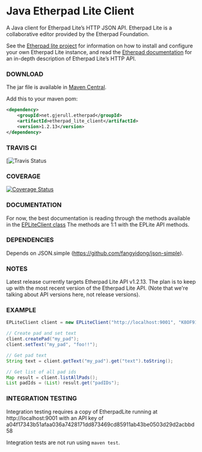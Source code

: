 Java Etherpad Lite Client
=========================

A Java client for Etherpad Lite’s HTTP JSON API.
Etherpad Lite is a collaborative editor provided by the Etherpad Foundation.

See the [Etherpad lite project](https://github.com/ether/etherpad-lite) for information on how to
install and configure your own Etherpad Lite instance, and read the
[Etherpad documentation](http://etherpad.org/doc/v1.5.7/) for an in-depth description of
Etherpad Lite’s HTTP API.

### DOWNLOAD ###
The jar file is available in [Maven Central](http://search.maven.org/#artifactdetails|net.gjerull.etherpad|etherpad_lite_client|1.2.13|jar).

Add this to your maven pom:
```xml
<dependency>
    <groupId>net.gjerull.etherpad</groupId>
    <artifactId>etherpad_lite_client</artifactId>
    <version>1.2.13</version>
</dependency>
```
### TRAVIS CI ###

[![Travis Status](https://travis-ci.com/POAira/java-etherpad-lite.svg?branch=master)

### COVERAGE ###
[![Coverage Status](https://coveralls.io/repos/github/POAira/java-etherpad-lite/badge.svg?branch=master)](https://coveralls.io/github/POAira/java-etherpad-lite?branch=master)




### DOCUMENTATION ###
For now, the best documentation is reading through the methods available in the
[EPLiteClient class](https://raw.githubusercontent.com/nilsfr/java-etherpad-lite/master/src/main/java/net/gjerull/etherpad/client/EPLiteClient.java)
The methods are 1:1 with the EPLite API methods.

### DEPENDENCIES ###
Depends on JSON.simple (https://github.com/fangyidong/json-simple).

### NOTES ###
Latest release currently targets Etherpad Lite API v1.2.13.
The plan is to keep up with the most recent version of the Etherpad Lite API.
(Note that we're talking about API versions here, not release versions).

### EXAMPLE ###
```java
EPLiteClient client = new EPLiteClient("http://localhost:9001", "K8OF91QMQYUvrNu3e9rJ7FnnVgaB3m9q");

// Create pad and set text
client.createPad("my_pad");
client.setText("my_pad", "foo!!");

// Get pad text
String text = client.getText("my_pad").get("text").toString();

// Get list of all pad ids
Map result = client.listAllPads();
List padIds = (List) result.get("padIDs");
```

### INTEGRATION TESTING ###
Integration testing requires a copy of EtherpadLite running at http://localhost:9001 with an API key
of a04f17343b51afaa036a7428171dd873469cd85911ab43be0503d29d2acbbd58

Integration tests are not run using `maven test`.
